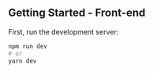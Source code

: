 ## Getting Started - Front-end

First, run the development server:

```bash
npm run dev
# or
yarn dev
```